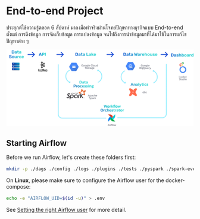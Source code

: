 # End-to-end Project

ประยุกต์ใช้ความรู้ตลอด 6 สัปดาห์ มาลงมือทำจริงผ่านโจทย์ปัญหาทางธุรกิจแบบ End-to-end ตั้งแต่
การดึงข้อมูล การจัดเก็บข้อมูล การแปลงข้อมูล จนไปถึงการนำข้อมูลมาที่ได้มาใช้ในการแก้ไขปัญหาต่าง ๆ

![End-to-end Project](../docs/img/skooldio-data-engineering-bootcamp-end-to-end-project.png)

## Starting Airflow

Before we run Airflow, let's create these folders first:

```sh
mkdir -p ./dags ./config ./logs ./plugins ./tests ./pyspark ./spark-events
```

On **Linux**, please make sure to configure the Airflow user for the docker-compose:

```sh
echo -e "AIRFLOW_UID=$(id -u)" > .env
```

See [Setting the right Airflow
user](https://airflow.apache.org/docs/apache-airflow/stable/howto/docker-compose/index.html#setting-the-right-airflow-user)
for more detail.